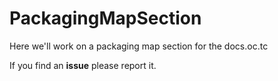 PackagingMapSection
===================

Here we'll work on a packaging map section for the docs.oc.tc 

If you find an **issue** please report it.
